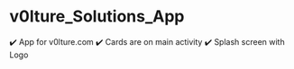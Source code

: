 # v0lture_Solutions_App
:heavy_check_mark: App for v0lture.com
:heavy_check_mark: Cards are on main activity
:heavy_check_mark: Splash screen with Logo

